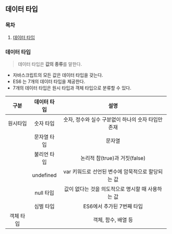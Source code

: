 ## 데이터 타입

### 목차

1. [데이터 타입](#데이터-타입-1)


### 데이터 타입

> 데이터 타입은 **값의 종류**를 말한다.

- 자바스크립트의 모든 값은 데이터 타입을 갖는다.
- ES6 는 7개의 데이터 타입을 제공한다.
- 7개의 데이터 타입은 원시 타입과 객체 타입으로 분류할 수 있다.

|  구분   |  데이터 타입   |              설명               |
|:-----:|:---------:|:-----------------------------:|
| 원시타입  |   숫자 타입   | 숫자, 정수와 실수 구분없이 하나의 숫자 타입만 존재 |
|       |  문자열 타입   |              문자열              |
|       |  불리언 타입   |    논리적 참(true)과 거짓(false)     |
|       | undefined | var 키워드로 선언된 변수에 암묵적으로 할당되는 값 |
|       |  null 타입  | 값이 없다는 것을 의도적으로 명시할 때 사용하는 값  |
|       |   심벌 타입   |       ES6에서 추가된 7번째 타입        |
| 객체 타입 |           |         객체, 함수, 배열 등          |
